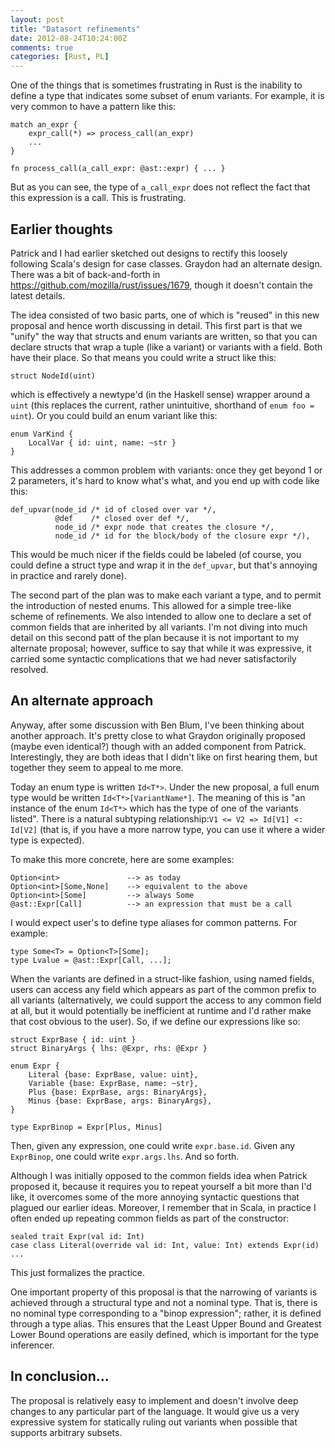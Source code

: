 ```yaml
---
layout: post
title: "Datasort refinements"
date: 2012-08-24T10:24:00Z
comments: true
categories: [Rust, PL]
---
```


One of the things that is sometimes frustrating in Rust is the
inability to define a type that indicates some subset of enum
variants.  For example, it is very common to have a pattern like this:

    match an_expr {
        expr_call(*) => process_call(an_expr)
        ...
    }

    fn process_call(a_call_expr: @ast::expr) { ... }

But as you can see, the type of `a_call_expr` does not reflect the
fact that this expression is a call.  This is frustrating.

## Earlier thoughts

Patrick and I had earlier sketched out designs to rectify this loosely
following Scala's design for case classes.  Graydon had an alternate
design.  There was a bit of back-and-forth in
<https://github.com/mozilla/rust/issues/1679>, though it doesn't
contain the latest details.

The idea consisted of two basic parts, one of which is "reused" in
this new proposal and hence worth discussing in detail.  This first
part is that we "unify" the way that structs and enum variants are
written, so that you can declare structs that wrap a tuple (like a
variant) or variants with a field.  Both have their place.  So that
means you could write a struct like this:

    struct NodeId(uint)
    
which is effectively a newtype'd (in the Haskell sense) wrapper around
a `uint` (this replaces the current, rather unintuitive, shorthand of
`enum foo = uint`).  Or you could build an enum variant like this:

    enum VarKind {
        LocalVar { id: uint, name: ~str }
    }
    
This addresses a common problem with variants: once they get beyond 1 or
2 parameters, it's hard to know what's what, and you end up with code like
this:

    def_upvar(node_id /* id of closed over var */,
              @def    /* closed over def */,
              node_id /* expr node that creates the closure */,
              node_id /* id for the block/body of the closure expr */),
              
This would be much nicer if the fields could be labeled (of course,
you could define a struct type and wrap it in the `def_upvar`, but
that's annoying in practice and rarely done).

The second part of the plan was to make each variant a type, and to
permit the introduction of nested enums.  This allowed for a simple
tree-like scheme of refinements.  We also intended to allow one to
declare a set of common fields that are inherited by all variants.
I'm not diving into much detail on this second patt of the plan
because it is not important to my alternate proposal; however, suffice
to say that while it was expressive, it carried some syntactic
complications that we had never satisfactorily resolved.

## An alternate approach

Anyway, after some discussion with Ben Blum, I've been thinking about
another approach.  It's pretty close to what Graydon originally
proposed (maybe even identical?) though with an added component from
Patrick.  Interestingly, they are both ideas that I didn't like on
first hearing them, but together they seem to appeal to me more.

Today an enum type is written `Id<T*>`.  Under the new proposal, a
full enum type would be written `Id<T*>[VariantName*]`.  The meaning
of this is "an instance of the enum `Id<T*>` which has the type of one
of the variants listed".  There is a natural subtyping
relationship:`V1 <= V2 => Id[V1] <: Id[V2]` (that is, if you have a
more narrow type, you can use it where a wider type is expected).

To make this more concrete, here are some examples:

    Option<int>               --> as today
    Option<int>[Some,None]    --> equivalent to the above
    Option<int>[Some]         --> always Some
    @ast::Expr[Call]          --> an expression that must be a call

I would expect user's to define type aliases for common patterns.  For
example:

    type Some<T> = Option<T>[Some];
    type Lvalue = @ast::Expr[Call, ...];

When the variants are defined in a struct-like fashion, using named
fields, users can access any field which appears as part of the common
prefix to all variants (alternatively, we could support the access to
any common field at all, but it would potentially be inefficient at
runtime and I'd rather make that cost obvious to the user).  So, if we
define our expressions like so:

    struct ExprBase { id: uint }
    struct BinaryArgs { lhs: @Expr, rhs: @Expr }
    
    enum Expr {
        Literal {base: ExprBase, value: uint},
        Variable {base: ExprBase, name: ~str},
        Plus {base: ExprBase, args: BinaryArgs},
        Minus {base: ExprBase, args: BinaryArgs},
    }
    
    type ExprBinop = Expr[Plus, Minus]
    
Then, given any expression, one could write `expr.base.id`.  Given
any `ExprBinop`, one could write `expr.args.lhs`.  And so forth.

Although I was initially opposed to the common fields idea when
Patrick proposed it, because it requires you to repeat yourself a bit
more than I'd like, it overcomes some of the more annoying syntactic
questions that plagued our earlier ideas.  Moreover, I remember that
in Scala, in practice I often ended up repeating common fields as
part of the constructor:

    sealed trait Expr(val id: Int)
    case class Literal(override val id: Int, value: Int) extends Expr(id)
    ...

This just formalizes the practice.

One important property of this proposal is that the narrowing of
variants is achieved through a structural type and not a nominal type.
That is, there is no nominal type corresponding to a "binop
expression"; rather, it is defined through a type alias.  This ensures
that the Least Upper Bound and Greatest Lower Bound operations are
easily defined, which is important for the type inferencer.

## In conclusion...

The proposal is relatively easy to implement and doesn't involve deep
changes to any particular part of the language.  It would give us a
very expressive system for statically ruling out variants when
possible that supports arbitrary subsets.


